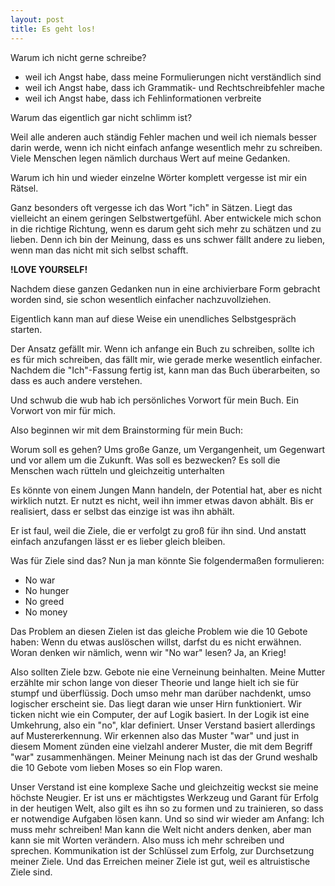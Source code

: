```yaml
---
layout: post
title: Es geht los!
---
```


Warum ich nicht gerne schreibe?

- weil ich Angst habe, dass meine Formulierungen nicht verständlich sind
- weil ich Angst habe, dass ich Grammatik- und Rechtschreibfehler mache
- weil ich Angst habe, dass ich Fehlinformationen verbreite

Warum das eigentlich gar nicht schlimm ist?

Weil alle anderen auch ständig Fehler machen und weil ich niemals besser darin werde, wenn ich nicht einfach anfange wesentlich mehr zu schreiben. Viele Menschen
legen nämlich durchaus Wert auf meine Gedanken.

Warum ich hin und wieder einzelne Wörter komplett vergesse ist mir ein Rätsel.

Ganz besonders oft vergesse ich das Wort "ich" in Sätzen. Liegt das vielleicht an einem
geringen Selbstwertgefühl. Aber entwickele mich schon in die richtige Richtung, wenn es darum geht sich
mehr zu schätzen und zu lieben. Denn ich bin der Meinung, dass es uns schwer fällt andere zu lieben, wenn man das nicht mit sich selbst schafft.

**!LOVE YOURSELF!**

Nachdem diese ganzen Gedanken nun in eine archivierbare Form gebracht worden sind,
sie schon wesentlich einfacher nachzuvollziehen.

Eigentlich kann man auf diese Weise ein unendliches Selbstgespräch starten.

Der Ansatz gefällt mir. Wenn ich anfange ein Buch zu schreiben, sollte ich es für
mich schreiben, das fällt mir, wie gerade merke wesentlich einfacher. Nachdem die
"Ich"-Fassung fertig ist, kann man das Buch überarbeiten, so dass es auch andere
verstehen.

Und schwub die wub hab ich persönliches Vorwort für mein Buch. Ein Vorwort
von mir für mich.

Also beginnen wir mit dem Brainstorming für mein Buch:

Worum soll es gehen?
Ums große Ganze, um Vergangenheit, um Gegenwart und vor allem um die Zukunft.
Was soll es bezwecken?
Es soll die Menschen wach rütteln und gleichzeitig unterhalten

Es könnte von einem Jungen Mann handeln, der Potential hat, aber es nicht wirklich
nutzt. Er nutzt es nicht, weil ihn immer etwas davon abhält. Bis er realisiert, dass
er selbst das einzige ist was ihn abhält.

Er ist faul, weil die Ziele, die er verfolgt zu groß für ihn sind. Und anstatt einfach anzufangen
lässt er es lieber gleich bleiben.

Was für Ziele sind das?
Nun ja man könnte Sie folgendermaßen formulieren:

- No war
- No hunger
- No greed
- No money

Das Problem an diesen Zielen ist das gleiche Problem wie die 10 Gebote haben:
Wenn du etwas auslöschen willst, darfst du es nicht erwähnen. Woran denken wir nämlich,
wenn wir "No war" lesen? Ja, an Krieg!

Also sollten Ziele bzw. Gebote nie eine Verneinung beinhalten. Meine Mutter erzählte
mir schon lange von dieser Theorie und lange hielt ich sie für stumpf und überflüssig.
Doch umso mehr man darüber nachdenkt, umso logischer erscheint sie.
Das liegt daran wie unser Hirn funktioniert. Wir ticken nicht wie ein Computer,
der auf Logik basiert. In der Logik ist eine Umkehrung, also ein "no", klar definiert.
Unser Verstand basiert allerdings auf Mustererkennung. Wir erkennen also das Muster "war" und
just in diesem Moment zünden eine vielzahl anderer Muster, die mit dem Begriff "war" zusammenhängen.
Meiner Meinung nach ist das der Grund weshalb die 10 Gebote vom lieben Moses so ein
Flop waren.

Unser Verstand ist eine komplexe Sache und gleichzeitig weckst sie meine höchste
Neugier. Er ist uns er mächtigstes Werkzeug und Garant für Erfolg in der heutigen
Welt, also gilt es ihn so zu formen und zu trainieren, so dass er notwendige
Aufgaben lösen kann. Und so sind wir wieder am Anfang: Ich muss mehr schreiben!
Man kann die Welt nicht anders denken, aber man kann sie mit Worten verändern.
Also muss ich mehr schreiben und sprechen. Kommunikation ist der Schlüssel zum Erfolg,
zur Durchsetzung meiner Ziele. Und das Erreichen meiner Ziele ist gut, weil es
altruistische Ziele sind.
